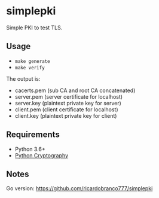 # simplepki

Simple PKI to test TLS.

## Usage

- `make generate`
- `make verify`

The output is:
- cacerts.pem (sub CA and root CA concatenated)
- server.pem (server certificate for localhost)
- server.key (plaintext private key for server)
- client.pem (client certificate for localhost)
- client.key (plaintext private key for client)

## Requirements

- Python 3.6+
- [Python Cryptography](https://pypi.org/project/cryptography/)

## Notes

Go version: https://github.com/ricardobranco777/simplepki
